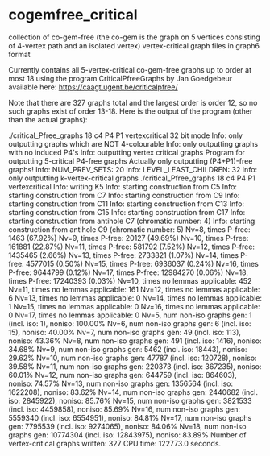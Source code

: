 # cogemfree_critical
collection of co-gem-free (the co-gem is the graph on 5 vertices consisting of 4-vertex path and an isolated vertex) vertex-critical graph files in graph6 format

Currently contains all 5-vertex-critical co-gem-free graphs up to order at most 18 using the program CriticalPfreeGraphs by Jan Goedgebeur available here: https://caagt.ugent.be/criticalpfree/

Note that there are 327 graphs total and the largest order is order 12, so no such graphs exist of order 13-18. Here is the output of the program (other than the actual graphs):


./critical_Pfree_graphs 18 c4 P4 P1 vertexcritical
32 bit mode
Info: only outputting graphs which are NOT 4-colourable
Info: only outputting graphs with no induced P4's
Info: outputting vertex critical graphs
Program for outputting 5-critical P4-free graphs
Actually only outputting (P4+P1)-free graphs!
Info: NUM_PREV_SETS: 20
Info: LEVEL_LEAST_CHILDREN: 32
Info: only outputting k-vertex-critical graphs
./critical_Pfree_graphs 18 c4 P4 P1 vertexcritical
Info: writing K5
Info: starting construction from C5
Info: starting construction from C7
Info: starting construction from C9
Info: starting construction from C11
Info: starting construction from C13
Info: starting construction from C15
Info: starting construction from C17
Info: starting construction from antihole C7 (chromatic number: 4)
Info: starting construction from antihole C9 (chromatic number: 5)
Nv=8, times P-free: 1463 (67.92%)
Nv=9, times P-free: 20127 (49.69%)
Nv=10, times P-free: 161881 (22.87%)
Nv=11, times P-free: 581792 (7.52%)
Nv=12, times P-free: 1435465 (2.66%)
Nv=13, times P-free: 2733821 (1.07%)
Nv=14, times P-free: 4577015 (0.50%)
Nv=15, times P-free: 6936037 (0.24%)
Nv=16, times P-free: 9644799 (0.12%)
Nv=17, times P-free: 12984270 (0.06%)
Nv=18, times P-free: 17240393 (0.03%)
Nv=10, times no lemmas applicable: 452
Nv=11, times no lemmas applicable: 161
Nv=12, times no lemmas applicable: 6
Nv=13, times no lemmas applicable: 0
Nv=14, times no lemmas applicable: 1
Nv=15, times no lemmas applicable: 0
Nv=16, times no lemmas applicable: 0
Nv=17, times no lemmas applicable: 0
Nv=5, num non-iso graphs gen: 1 (incl. iso: 1), noniso: 100.00%
Nv=6, num non-iso graphs gen: 6 (incl. iso: 15), noniso: 40.00%
Nv=7, num non-iso graphs gen: 49 (incl. iso: 113), noniso: 43.36%
Nv=8, num non-iso graphs gen: 491 (incl. iso: 1416), noniso: 34.68%
Nv=9, num non-iso graphs gen: 5462 (incl. iso: 18443), noniso: 29.62%
Nv=10, num non-iso graphs gen: 47787 (incl. iso: 120728), noniso: 39.58%
Nv=11, num non-iso graphs gen: 220373 (incl. iso: 367235), noniso: 60.01%
Nv=12, num non-iso graphs gen: 644759 (incl. iso: 864603), noniso: 74.57%
Nv=13, num non-iso graphs gen: 1356564 (incl. iso: 1622208), noniso: 83.62%
Nv=14, num non-iso graphs gen: 2440682 (incl. iso: 2845922), noniso: 85.76%
Nv=15, num non-iso graphs gen: 3821533 (incl. iso: 4459858), noniso: 85.69%
Nv=16, num non-iso graphs gen: 5559340 (incl. iso: 6554951), noniso: 84.81%
Nv=17, num non-iso graphs gen: 7795539 (incl. iso: 9274065), noniso: 84.06%
Nv=18, num non-iso graphs gen: 10774304 (incl. iso: 12843975), noniso: 83.89%
Number of vertex-critical graphs written: 327
CPU time: 122773.0 seconds.

